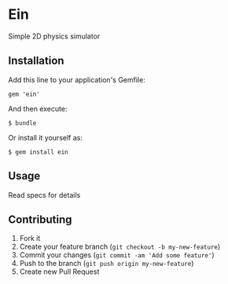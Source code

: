 # Ein

Simple 2D physics simulator

## Installation

Add this line to your application's Gemfile:

    gem 'ein'

And then execute:

    $ bundle

Or install it yourself as:

    $ gem install ein

## Usage

Read specs for details

## Contributing

1. Fork it
2. Create your feature branch (`git checkout -b my-new-feature`)
3. Commit your changes (`git commit -am 'Add some feature'`)
4. Push to the branch (`git push origin my-new-feature`)
5. Create new Pull Request
